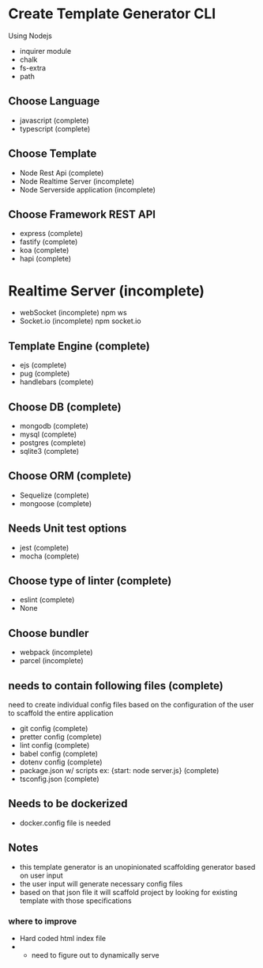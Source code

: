 # Create Template Generator CLI

Using Nodejs

- inquirer module
- chalk
- fs-extra
- path

## Choose Language

- javascript (complete)
- typescript (complete)

## Choose Template

- Node Rest Api (complete)
- Node Realtime Server (incomplete)
- Node Serverside application (incomplete)

## Choose Framework REST API

- express (complete)
- fastify (complete)
- koa (complete)
- hapi (complete)

# Realtime Server (incomplete)

- webSocket (incomplete) npm ws
- Socket.io (incomplete) npm socket.io

## Template Engine (complete)

- ejs (complete)
- pug (complete)
- handlebars (complete)

## Choose DB (complete)

- mongodb (complete)
- mysql (complete)
- postgres (complete)
- sqlite3 (complete)

## Choose ORM (complete)

- Sequelize (complete)
- mongoose (complete)

## Needs Unit test options

- jest (complete)
- mocha (complete)

## Choose type of linter (complete)

- eslint (complete)
- None

## Choose bundler

- webpack (incomplete)
- parcel (incomplete)

## needs to contain following files (complete)

need to create individual config files based on the configuration of the user to scaffold the entire application

- git config (complete)
- pretter config (complete)
- lint config (complete)
- babel config (complete)
- dotenv config (complete)
- package.json w/ scripts ex: {start: node server.js} (complete)
- tsconfig.json (complete)

## Needs to be dockerized

- docker.config file is needed

## Notes

- this template generator is an unopinionated scaffolding generator based on user input
- the user input will generate necessary config files
- based on that json file it will scaffold project by looking for existing template with those specifications

### where to improve

- Hard coded html index file
- - need to figure out to dynamically serve
